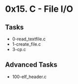 # 0x15. C - File I/O

## Tasks
- 0-read_textfile.c
- 1-create_file.c
- 3-cp.c

## Advanced Tasks
- 100-elf_header.c